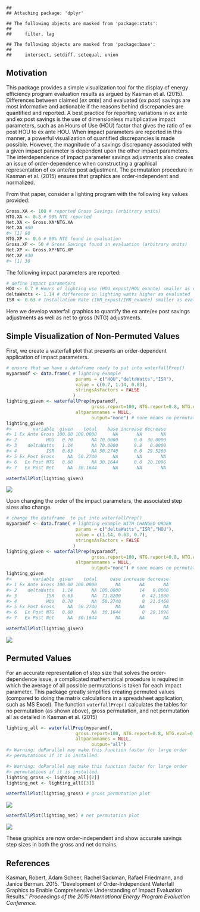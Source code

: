 <!-- README.md is generated from README.Rmd. Please edit that file -->
    ## 
    ## Attaching package: 'dplyr'

    ## The following objects are masked from 'package:stats':
    ## 
    ##     filter, lag

    ## The following objects are masked from 'package:base':
    ## 
    ##     intersect, setdiff, setequal, union

Motivation
----------

This package provides a simple visualization tool for the display of energy efficiency program evaluation results as argued by Kasman et al. (2015). Differences between claimed (*ex ante*) and evaluated (*ex post*) savings are most informative and actionable if the reasons behind discrepancies are quantified and reported. A best practice for reporting variations in ex ante and ex post savings is the use of dimensionless multiplicative impact parameters, such as an Hours of Use (HOU) factor that gives the ratio of ex post HOU to ex ante HOU. When impact parameters are reported in this manner, a powerful visualization of quantified discrepancies is made possible. However, the magnitude of a savings discrepancy associated with a given impact parameter is dependent upon the other impact parameters. The interdependence of impact parameter savings adjustments also creates an issue of order-dependence when constructing a graphical representation of ex ante/ex post adjustment. The permutation procedure in Kasman et al. (2015) ensures that graphics are order-independent and normalized.

From that paper, consider a lighting program with the following key values provided:

``` r
Gross.XA <- 100 # reported Gross Savings (arbitrary units)
NTG.XA <- 0.8 # 90% NTG reported
Net.XA <- Gross.XA*NTG.XA
Net.XA #80
#> [1] 80
NTG.XP <- 0.6 # 80% NTG found in evaluation
Gross.XP <- 50 # Gross Savings found in evaluation (arbitrary units)
Net.XP <- Gross.XP*NTG.XP
Net.XP #30
#> [1] 30
```

The following impact parameters are reported:

``` r
# define impact parameters
HOU <- 0.7 # Hours of lighting use (HOU_expost/HOU_exante) smaller as evaluated
deltaWatts <- 1.14 # difference in lighting watts higher as evaluated
ISR <- 0.63 # Installation Rate (IRR_expost/IRR_exante) smaller as evaluated
```

Here we develop waterfall graphics to quantify the ex ante/ex post savings adjustments as well as net to gross (NTG) adjustments.

Simple Visualization of Non-Permuted Values
-------------------------------------------

First, we create a waterfall plot that presents an order-dependent application of impact parameters.

``` r
# ensure that we have a dataframe ready to put into waterfallPrep()
myparamdf <- data.frame( # lighting example
                          params = c("HOU","deltaWatts","ISR"),
                          value = c(0.7, 1.14, 0.63),
                          stringsAsFactors = FALSE
                         )
lighting_given <- waterfallPrep(myparamdf, 
                                gross.report=100, NTG.report=0.8, NTG.eval=0.6,
                          altparamnames = NULL,
                                output="none") # none means no permutation
lighting_given
#>        variable  given    total    base increase decrease
#> 1 Ex Ante Gross 100.00 100.0000      NA       NA       NA
#> 2           HOU   0.70       NA 70.0000      0.0  30.0000
#> 3    deltaWatts   1.14       NA 70.0000      9.8   0.0000
#> 4           ISR   0.63       NA 50.2740      0.0  29.5260
#> 5 Ex Post Gross     NA  50.2740      NA       NA       NA
#> 6   Ex Post NTG   0.60       NA 30.1644      0.0  20.1096
#> 7   Ex Post Net     NA  30.1644      NA       NA       NA
```

``` r
waterfallPlot(lighting_given)
```

![](README-unnamed-chunk-5-1.png)

Upon changing the order of the impact parameters, the associated step sizes also change.

``` r
# change the dataframe  to put into waterfallPrep()
myparamdf <- data.frame( # lighting example WITH CHANGED ORDER
                          params = c("deltaWatts","ISR","HOU"),
                          value = c(1.14, 0.63, 0.7),
                          stringsAsFactors = FALSE
                         )
lighting_given <- waterfallPrep(myparamdf, 
                                gross.report=100, NTG.report=0.8, NTG.eval=0.6,
                          altparamnames = NULL,
                                output="none") # none means no permutation
lighting_given
#>        variable  given    total     base increase decrease
#> 1 Ex Ante Gross 100.00 100.0000       NA       NA       NA
#> 2    deltaWatts   1.14       NA 100.0000       14   0.0000
#> 3           ISR   0.63       NA  71.8200        0  42.1800
#> 4           HOU   0.70       NA  50.2740        0  21.5460
#> 5 Ex Post Gross     NA  50.2740       NA       NA       NA
#> 6   Ex Post NTG   0.60       NA  30.1644        0  20.1096
#> 7   Ex Post Net     NA  30.1644       NA       NA       NA
```

``` r
waterfallPlot(lighting_given)
```

![](README-unnamed-chunk-7-1.png)

Permuted Values
---------------

For an accurate representation of step size that solves the order-dependence issue, a complicated mathematical procedure is required in which the average of all possible permutations is taken for each impact parameter. This package greatly simplifies creating permuted values (compared to doing the matrix calculations in a spreadsheet application, such as MS Excel). The function `waterfallPrep()` calculates the tables for no permutation (as shown above), gross permutation, and net permutation all as detailed in Kasman et al. (2015)

``` r
lighting_all <- waterfallPrep(myparamdf, 
                          gross.report=100, NTG.report=0.8, NTG.eval=0.6,
                          altparamnames = NULL,
                                output="all")
#> Warning: doParallel may make this function faster for large order
#> permutations if it is installed.

#> Warning: doParallel may make this function faster for large order
#> permutations if it is installed.
lighting_gross <- lighting_all[[2]]
lighting_net <- lighting_all[[3]]
```

``` r
waterfallPlot(lighting_gross) # gross permutation plot
```

![](README-unnamed-chunk-9-1.png)

``` r
waterfallPlot(lighting_net) # net permutation plot
```

![](README-unnamed-chunk-9-2.png)

These graphics are now order-independent and show accurate savings step sizes in both the gross and net domains.

References
----------

Kasman, Robert, Adam Scheer, Rachel Sackman, Rafael Friedmann, and Janice Berman. 2015. “Development of Order-Independent Waterfall Graphics to Enable Comprehensive Understanding of Impact Evaluation Results.” *Proceedings of the 2015 International Energy Program Evaluation Conference*.
